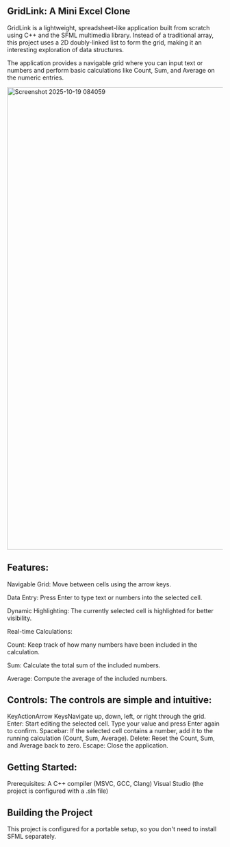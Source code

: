 ## GridLink: A Mini Excel Clone
  GridLink is a lightweight, spreadsheet-like application built from scratch using C++ and the SFML multimedia library. Instead of a traditional array, this project uses a 2D doubly-linked list to form the grid, making it an interesting exploration of data structures.

The application provides a navigable grid where you can input text or numbers and perform basic calculations like Count, Sum, and Average on the numeric entries.

<img width="1919" height="1079" alt="Screenshot 2025-10-19 084059" src="https://github.com/user-attachments/assets/fe809df2-e800-4166-8741-d0dcfb6c6eef" />


## Features:
  Navigable Grid: Move between cells using the arrow keys.

  Data Entry: Press Enter to type text or numbers into the selected cell.

  Dynamic Highlighting: The currently selected cell is highlighted for better visibility.

  Real-time Calculations:

  Count: Keep track of how many numbers have been included in the calculation.

  Sum: Calculate the total sum of the included numbers.

  Average: Compute the average of the included numbers.

## Controls: The controls are simple and intuitive:
  KeyActionArrow KeysNavigate up, down, left, or right through the grid. 
  Enter: Start editing the selected cell. Type your value and press Enter again to confirm.
  Spacebar: If the selected cell contains a number, add it to the running calculation (Count, Sum, Average).
  Delete: Reset the Count, Sum, and Average back to zero.
  Escape: Close the application.
## Getting Started: 
  Prerequisites: 
    A C++ compiler (MSVC, GCC, Clang)
    Visual Studio (the project is configured with a .sln file)
    
## Building the Project
  This project is configured for a portable setup, so you don't need to install SFML separately.
